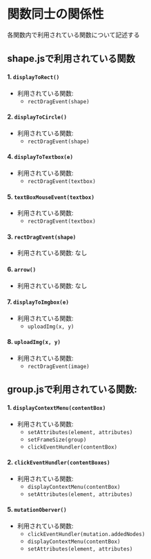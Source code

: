 # 関数同士の関係性
各関数内で利用されている関数について記述する

## shape.jsで利用されている関数

#### 1. `displayToRect()`
- 利用されている関数:
  - `rectDragEvent(shape)`

#### 2. `displayToCircle()`
- 利用されている関数:
  - `rectDragEvent(shape)`

#### 4. `displayToTextbox(e)`
- 利用されている関数:
  - `rectDragEvent(textbox)`

#### 5. `textBoxMouseEvent(textbox)`
- 利用されている関数:
  - `rectDragEvent(textbox)`

#### 3. `rectDragEvent(shape)`
- 利用されている関数: なし

#### 6. `arrow()`
- 利用されている関数: なし



#### 7. `displayToImgbox(e)`
- 利用されている関数:
  - `uploadImg(x, y)`

#### 8. `uploadImg(x, y)`
- 利用されている関数:
  - `rectDragEvent(image)`

## group.jsで利用されている関数:

#### 1. `displayContextMenu(contentBox)`
- 利用されている関数:
  - `setAttributes(element, attributes)`
  - `setFrameSize(group)`
  - `clickEventHundler(contentBox)`

#### 2. `clickEventHundler(contentBoxes)`
- 利用されている関数:
  - `displayContextMenu(contentBox)`
  - `setAttributes(element, attributes)`

#### 5. `mutationOberver()`
- 利用されている関数:
  - `clickEventHundler(mutation.addedNodes)`
  - `displayContextMenu(contentBox)`
  - `setAttributes(element, attributes)`
